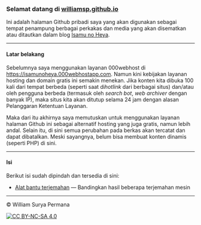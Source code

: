 ### Selamat datang di [williamsp.github.io](https://williamsp.github.io)

Ini adalah halaman Github pribadi saya yang akan digunakan sebagai tempat penampung 
berbagai perkakas dan media yang akan disematkan atau ditautkan dalam blog 
[Isamu no Heya](https://isamunoheya.blogspot.com).

---

#### Latar belakang

Sebelumnya saya menggunakan layanan 000webhost di https://isamunoheya.000webhostapp.com.
Namun kini kebijakan layanan hosting dan domain gratis ini semakin menekan.
Jika konten kita dibuka 100 kali dari tempat berbeda (seperti saat di*hotlink* dari berbagai situs)
dan/atau oleh pengguna berbeda (termasuk oleh *search bot*, *web archiver* dengan banyak IP),
maka situs kita akan ditutup selama 24 jam dengan alasan Pelanggaran Ketentuan Layanan.

Maka dari itu akhirnya saya memutuskan untuk menggunakan layanan halaman Github ini sebagai
alternatif hosting yang juga gratis, namun lebih andal. Selain itu, di sini semua perubahan
pada berkas akan tercatat dan dapat dibatalkan. Meski sayangnya, belum bisa membuat
konten dinamis (seperti PHP) di sini.

---

#### Isi

Berikut isi sudah dipindah dan tersedia di sini:
- [Alat bantu terjemahan](https://williamsp.github.io/perkakas/terjemahan) &mdash; 
Bandingkan hasil beberapa terjemahan mesin

---

&copy; William Surya Permana

[![CC BY-NC-SA 4.0](https://licensebuttons.net/l/by-nc-sa/4.0/88x31.png)][cc-by-nc-sa-url]

[cc-by-nc-sa-url]: https://creativecommons.org/licenses/by-nc-sa/4.0/deed.id
